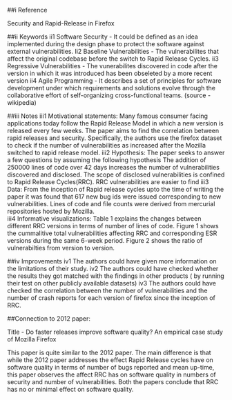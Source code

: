 ##i Reference

Security and Rapid-Release in Firefox



##ii Keywords
ii1 Software Security - It could be defined as an idea implemented during the design phase  to protect the software against external vulnerabilities. 
Ii2 Baseline Vulnerabilities - The vulnerabilites that affect the original codebase before the switch to Rapid Release Cycles.
ii3 Regressive Vulnerabilities - The vunerabilites discovered in code after the version in which it was introduced has been obseleted by a more recent version
ii4 Agile Programming - It describes a set of principles for software development under which requirements and solutions evolve through the collaborative effort of self-organizing cross-functional teams. (source - wikipedia)

##iii Notes
iii1 Motivational statements: Many famous consumer facing applications today follow the Rapid Release Model in which a new version is released every few weeks. The paper aims to find the correlation between rapid releases and security. Specifically, the authors use the firefox dataset to check if the number of vulnerabilities as increased after the Mozilla switched to rapid release model.
iii2 Hypothesis: The paper seeks to answer a few questions by assuming the following hypothesis
The addition of 250000 lines of code over 42 days increases the number of vulnerabilities discovered and disclosed.
The scope of disclosed vulnerabilities is confined to Rapid Release Cycles(RRC).
RRC vulnerabilities are easier to find
iii3 Data: From the inception of Rapid release cycles upto the time of writing the paper it was found that 617 new bug ids were issued corresponding to new vulnerabilities. Lines of code and file counts were derived from mercurial repositories hosted by Mozilla.  
iii4 Informative visualizations: Table 1 explains the changes between different RRC versions in terms of number of lines of code. Figure 1 shows the cummalitive total vulnerabilities affecting RRC and corresponding ESR versions during the same 6-week period. Figure 2 shows the ratio of vulnerabilties from version to version.

##iv Improvements
iv1 The authors could have given more information on the limitations of their study.
iv2 The authors could have checked whether the results they got matched with the findings in  other products ( by running their test on other publicly available datasets)
iv3 The authors could have checked the correlation between the number of vulnerabilities and the number of crash reports for each version of firefox since the inception of RRC.

##Connection to 2012 paper:

Title - Do faster releases improve software quality? An empirical case study of Mozilla Firefox

This paper is quite similar to the 2012 paper. The main difference is that while the 2012 paper addresses the effect Rapid Release cycles have on software quality in terms of number of bugs reported and mean up-time, this paper observes the affect RRC has on software quality in numbers of security and number of vulnerabilities. Both the papers conclude that RRC has no or minimal effect on software quality. 
